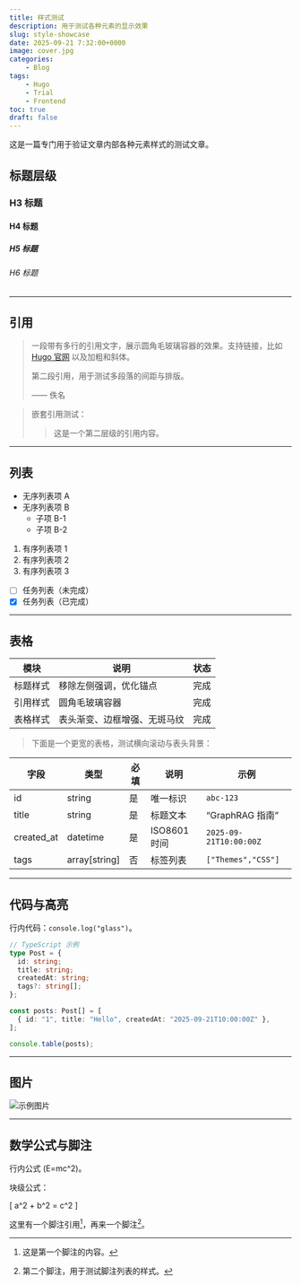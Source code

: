 ```yaml
---
title: 样式测试
description: 用于测试各种元素的显示效果
slug: style-showcase
date: 2025-09-21 7:32:00+0000
image: cover.jpg
categories:
    - Blog
tags:
    - Hugo
    - Trial
    - Frontend
toc: true
draft: false
---
```


这是一篇专门用于验证文章内部各种元素样式的测试文章。

## 标题层级

### H3 标题

#### H4 标题

##### H5 标题

###### H6 标题

---

## 引用

> 一段带有多行的引用文字，展示圆角毛玻璃容器的效果。支持链接，比如 [Hugo 官网](https://gohugo.io) 以及加粗和斜体。 
>
> 第二段引用，用于测试多段落的间距与排版。
>
> <span class="cite">—— 佚名</span>

> 嵌套引用测试：
>
>> 这是一个第二层级的引用内容。

---

## 列表

- 无序列表项 A
- 无序列表项 B
  - 子项 B-1
  - 子项 B-2

1. 有序列表项 1
2. 有序列表项 2
3. 有序列表项 3

- [ ] 任务列表（未完成）
- [x] 任务列表（已完成）

---

## 表格

| 模块 | 说明 | 状态 |
| --- | --- | --- |
| 标题样式 | 移除左侧强调，优化锚点 | 完成 |
| 引用样式 | 圆角毛玻璃容器 | 完成 |
| 表格样式 | 表头渐变、边框增强、无斑马纹 | 完成 |

> 下面是一个更宽的表格，测试横向滚动与表头背景：

| 字段 | 类型 | 必填 | 说明 | 示例 |
| --- | --- | --- | --- | --- |
| id | string | 是 | 唯一标识 | `abc-123` |
| title | string | 是 | 标题文本 | “GraphRAG 指南” |
| created_at | datetime | 是 | ISO8601 时间 | `2025-09-21T10:00:00Z` |
| tags | array[string] | 否 | 标签列表 | `["Themes","CSS"]` |

---

## 代码与高亮

行内代码：`console.log("glass")`。

```ts
// TypeScript 示例
type Post = {
  id: string;
  title: string;
  createdAt: string;
  tags?: string[];
};

const posts: Post[] = [
  { id: "1", title: "Hello", createdAt: "2025-09-21T10:00:00Z" },
];

console.table(posts);
```

---

## 图片

![示例图片](https://images.unsplash.com/photo-1756806983725-977bb2308d4e?ixlib=rb-4.1.0&q=85&fm=jpg&crop=entropy&cs=srgb&dl=pawel-czerwinski-uBReUvlYvyY-unsplash.jpg)

---

## 数学公式与脚注

行内公式 \(E=mc^2\)。

块级公式：

\[ a^2 + b^2 = c^2 \]

这里有一个脚注引用[^note-1]，再来一个脚注[^note-2]。

[^note-1]: 这是第一个脚注的内容。
[^note-2]: 第二个脚注，用于测试脚注列表的样式。


